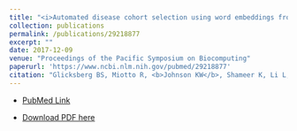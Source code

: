 ```yaml
---
title: "<i>Automated disease cohort selection using word embeddings from Electronic Health Records</i>"
collection: publications
permalink: /publications/29218877
excerpt: "" 
date: 2017-12-09
venue: "Proceedings of the Pacific Symposium on Biocomputing"
paperurl: 'https://www.ncbi.nlm.nih.gov/pubmed/29218877'
citation: "Glicksberg BS, Miotto R, <b>Johnson KW</b>, Shameer K, Li L, Chen R, Dudley JT. Pac Symp Biocomput. 2018;23:145-156. PubMed ID: 29218877"
---
```


* [PubMed Link](https://www.ncbi.nlm.nih.gov/pubmed/29218877)

* [Download PDF here](https://kippjohnson.com/files/29218877.pdf)

<script type='text/javascript' src='https://d1bxh8uas1mnw7.cloudfront.net/assets/embed.js'></script>
<div class='altmetric-embed' data-badge-type="medium-donut" data-pmid="29218877" data-hide-no-mentions="true" data-hide-less-than="1" class="altmetric-embed"></div>
